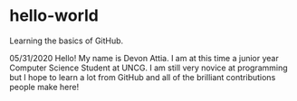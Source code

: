 # hello-world
Learning the basics of GitHub.

05/31/2020
Hello! My name is Devon Attia. I am at this time a junior year Computer Science Student at UNCG. I am still very novice at programming
but I hope to learn a lot from GitHub and all of the brilliant contributions people make here!
